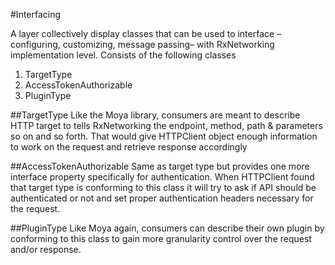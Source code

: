 #Interfacing

A layer collectively display classes that can be used to interface –configuring, customizing, message passing– with RxNetworking implementation level. Consists of the following classes

1. TargetType
2. AccessTokenAuthorizable
3. PluginType

##TargetType
Like the Moya library, consumers are meant to describe HTTP target to tells RxNetworking the endpoint, method, path & parameters so on and so forth. That would give HTTPClient object enough information to work on the request and retrieve response accordingly

##AccessTokenAuthorizable
Same as target type but provides one more interface property specifically for authentication. When HTTPClient found that target type is conforming to this class it will try to ask if API should be authenticated or not and set proper authentication headers necessary for the request.

##PluginType
Like Moya again, consumers can describe their own plugin by conforming to this class to gain more granularity control over the request and/or response.  
